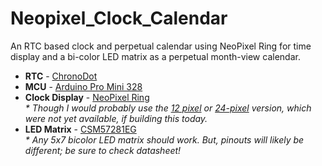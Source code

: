 Neopixel_Clock_Calendar
=======================

An RTC based clock and perpetual calendar using NeoPixel Ring for time display and a bi-color LED matrix as a perpetual month-view calendar.    

* __RTC__ - [ChronoDot](http://docs.macetech.com/doku.php/chronodot_v2.0)     
* __MCU__ - [Arduino Pro Mini 328](http://arduino.cc/en/Main/ArduinoBoardProMini)    
* __Clock Display__ - [NeoPixel Ring](http://www.adafruit.com/products/1463)    
_\* Though I would probably use the [12 pixel](http://www.adafruit.com/products/1643) or [24-pixel](http://www.adafruit.com/products/1586) version, which were not yet available, if building this today._     
* __LED Matrix__ - [CSM57281EG](http://www.alldatasheet.com/datasheet-pdf/pdf/286248/CHINASEMI/CSM-57281EG.html)      
_\* Any 5x7 bicolor LED matrix should work. But, pinouts will likely be different; be sure to check datasheet!_     
 




